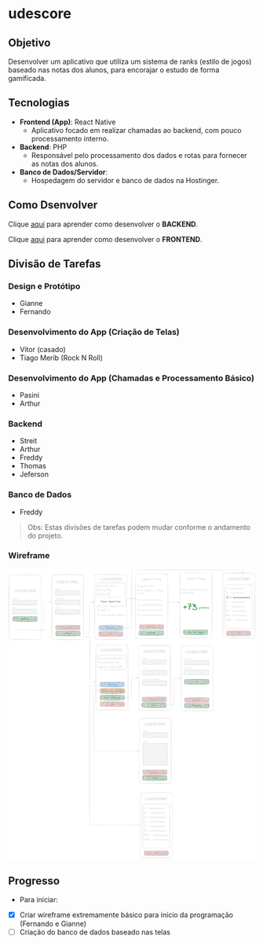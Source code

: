 # udescore

## Objetivo

Desenvolver um aplicativo que utiliza um sistema de ranks (estilo de jogos) baseado nas notas dos alunos, para encorajar o estudo de forma gamificada.

## Tecnologias

- **Frontend (App)**: React Native
  - Aplicativo focado em realizar chamadas ao backend, com pouco processamento interno.
- **Backend**: PHP
  - Responsável pelo processamento dos dados e rotas para fornecer as notas dos alunos.
- **Banco de Dados/Servidor**:
  - Hospedagem do servidor e banco de dados na Hostinger.

## Como Dsenvolver

Clique [aqui](/backend/README.md) para aprender como desenvolver o **BACKEND**.

Clique [aqui](/frontend/README.md) para aprender como desenvolver o **FRONTEND**.

## Divisão de Tarefas

### Design e Protótipo

- Gianne
- Fernando

### Desenvolvimento do App (Criação de Telas)

- Vitor (casado)
- Tiago Merib (Rock N Roll)

### Desenvolvimento do App (Chamadas e Processamento Básico)

- Pasini
- Arthur

### Backend

- Streit
- Arthur
- Freddy
- Thomas
- Jeferson

### Banco de Dados

- Freddy

> Obs: Estas divisões de tarefas podem mudar conforme o andamento do projeto.

### Wireframe

![](assets/app.png)

## Progresso

- Para iniciar:

- [x] Criar wireframe extremamente básico para início da programação (Fernando e Gianne)
- [ ] Criação do banco de dados baseado nas telas
